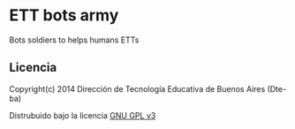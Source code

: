 # ETT bots army

Bots soldiers to helps humans ETTs

## Licencia

Copyright(c) 2014 Dirección de Tecnología Educativa de Buenos Aires (Dte-ba)

Distrubuido bajo la licencia [GNU GPL v3](http://www.gnu.org/licenses/gpl-3.0.html)
